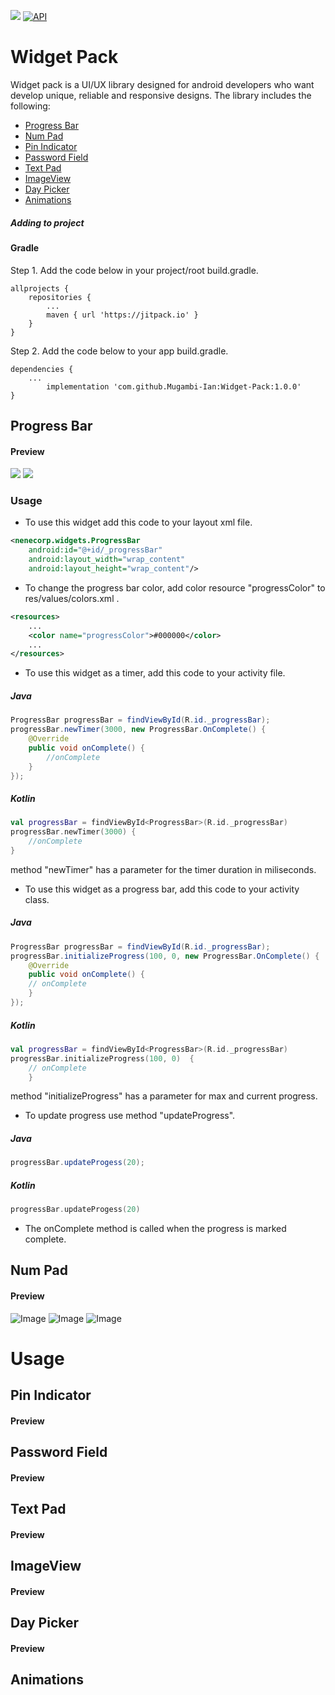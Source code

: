 [![](https://jitpack.io/v/Mugambi-Ian/Widget-Pack.svg)](https://jitpack.io/#Mugambi-Ian/Widget-Pack)
[![API](https://img.shields.io/badge/API-21%2B-brightgreen.svg?style=flat)](https://android-arsenal.com/api?level=21)
# Widget Pack
Widget pack is a UI/UX library designed for android developers who want develop unique, reliable and responsive designs. The library includes the following:  
* [Progress Bar](https://github.com/Mugambi-Ian/Widget-Pack/blob/master/README.md#progress-bar)  
* [Num Pad](https://github.com/Mugambi-Ian/Widget-Pack/blob/master/README.md#num-pad)  
* [Pin Indicator](https://github.com/Mugambi-Ian/Widget-Pack/blob/master/README.md#pin-indicator)  
* [Password Field](https://github.com/Mugambi-Ian/Widget-Pack/blob/master/README.md#password-field)  
* [Text Pad](https://github.com/Mugambi-Ian/Widget-Pack/blob/master/README.md#text-pad)  
* [ImageView](https://github.com/Mugambi-Ian/Widget-Pack/blob/master/README.md#imageview)  
* [Day Picker](https://github.com/Mugambi-Ian/Widget-Pack/blob/master/README.md#preview-5)  
* [Animations](https://github.com/Mugambi-Ian/Widget-Pack/blob/master/README.md#animations)  

##### Adding to project 
#### Gradle
Step 1. Add the code below in your project/root build.gradle.  

	allprojects {
		repositories {
			...
			maven { url 'https://jitpack.io' }
		}
	}  
  
Step 2. Add the code below to your app build.gradle.

	dependencies {
		...
	        implementation 'com.github.Mugambi-Ian:Widget-Pack:1.0.0'
	}  
	
## Progress Bar
#### Preview
![](https://github.com/Mugambi-Ian/Widget-Pack/raw/master/Widgets/Preview/pb_black.gif)	![](https://github.com/Mugambi-Ian/Widget-Pack/raw/master/Widgets/Preview/pb_yellow.gif)
### Usage
* To use this widget add this code to your layout xml file.
```xml
<nenecorp.widgets.ProgressBar  
	android:id="@+id/_progressBar"  
	android:layout_width="wrap_content"  
	android:layout_height="wrap_content"/>
```  
* To change the progress bar color, add color resource "progressColor" to res/values/colors.xml .  
```xml 
<resources>
    ...
    <color name="progressColor">#000000</color>
    ...
</resources>
```  
* To use this widget as a timer, add this code to your activity file.
##### Java
```java 
ProgressBar progressBar = findViewById(R.id._progressBar);
progressBar.newTimer(3000, new ProgressBar.OnComplete() {
	@Override
	public void onComplete() {
		//onComplete
	}
});
```
##### Kotlin
```kotlin 
val progressBar = findViewById<ProgressBar>(R.id._progressBar)
progressBar.newTimer(3000) {
	//onComplete
}

```  
method "newTimer" has a parameter for the timer duration in miliseconds.  
* To use this widget as a progress bar, add this code to your activity class.
##### Java
```java
ProgressBar progressBar = findViewById(R.id._progressBar);
progressBar.initializeProgress(100, 0, new ProgressBar.OnComplete() {
	@Override
	public void onComplete() {
	// onComplete
	}
});
```
##### Kotlin
```kotlin
val progressBar = findViewById<ProgressBar>(R.id._progressBar)
progressBar.initializeProgress(100, 0) 	{ 
	// onComplete
	}
```
method "initializeProgress" has a parameter for max and current progress.  
* To update progress use method "updateProgress".  
##### Java
```java
progressBar.updateProgess(20);
```
##### Kotlin
```kotlin
progressBar.updateProgess(20)
```
* The onComplete method is called when the progress is marked complete.
## Num Pad
#### Preview
![Image](https://github.com/Mugambi-Ian/Widget-Pack/raw/master/Widgets/Preview/pn_01.png) ![Image](https://github.com/Mugambi-Ian/Widget-Pack/raw/master/Widgets/Preview/pn_02.png) ![Image](https://github.com/Mugambi-Ian/Widget-Pack/raw/master/Widgets/Preview/pn_03.png) 
# Usage

## Pin Indicator
#### Preview
## Password Field
#### Preview
## Text Pad
#### Preview
## ImageView
#### Preview 
## Day Picker
#### Preview
## Animations
